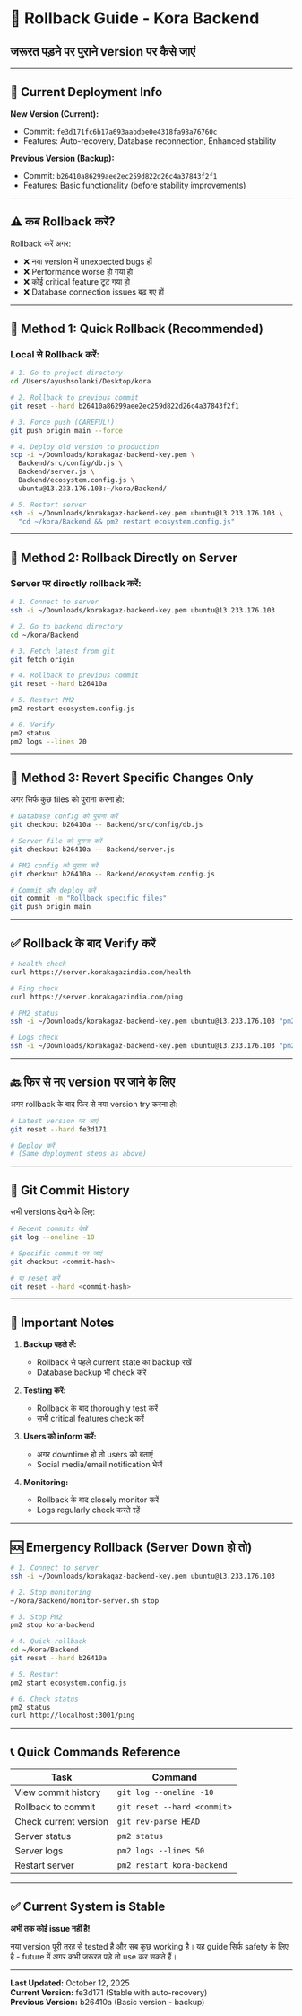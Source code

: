 # 🔄 Rollback Guide - Kora Backend

## जरूरत पड़ने पर पुराने version पर कैसे जाएं

---

## 📌 Current Deployment Info

**New Version (Current):**
- Commit: `fe3d171fc6b17a693aabdbe0e4318fa98a76760c`
- Features: Auto-recovery, Database reconnection, Enhanced stability

**Previous Version (Backup):**
- Commit: `b26410a86299aee2ec259d822d26c4a37843f2f1`
- Features: Basic functionality (before stability improvements)

---

## ⚠️ कब Rollback करें?

Rollback करें अगर:
- ❌ नया version में unexpected bugs हों
- ❌ Performance worse हो गया हो
- ❌ कोई critical feature टूट गया हो
- ❌ Database connection issues बढ़ गए हों

---

## 🔄 Method 1: Quick Rollback (Recommended)

### Local से Rollback करें:

```bash
# 1. Go to project directory
cd /Users/ayushsolanki/Desktop/kora

# 2. Rollback to previous commit
git reset --hard b26410a86299aee2ec259d822d26c4a37843f2f1

# 3. Force push (CAREFUL!)
git push origin main --force

# 4. Deploy old version to production
scp -i ~/Downloads/korakagaz-backend-key.pem \
  Backend/src/config/db.js \
  Backend/server.js \
  Backend/ecosystem.config.js \
  ubuntu@13.233.176.103:~/kora/Backend/

# 5. Restart server
ssh -i ~/Downloads/korakagaz-backend-key.pem ubuntu@13.233.176.103 \
  "cd ~/kora/Backend && pm2 restart ecosystem.config.js"
```

---

## 🔄 Method 2: Rollback Directly on Server

### Server पर directly rollback करें:

```bash
# 1. Connect to server
ssh -i ~/Downloads/korakagaz-backend-key.pem ubuntu@13.233.176.103

# 2. Go to backend directory
cd ~/kora/Backend

# 3. Fetch latest from git
git fetch origin

# 4. Rollback to previous commit
git reset --hard b26410a

# 5. Restart PM2
pm2 restart ecosystem.config.js

# 6. Verify
pm2 status
pm2 logs --lines 20
```

---

## 🔄 Method 3: Revert Specific Changes Only

अगर सिर्फ कुछ files को पुराना करना हो:

```bash
# Database config को पुराना करें
git checkout b26410a -- Backend/src/config/db.js

# Server file को पुराना करें
git checkout b26410a -- Backend/server.js

# PM2 config को पुराना करें
git checkout b26410a -- Backend/ecosystem.config.js

# Commit और deploy करें
git commit -m "Rollback specific files"
git push origin main
```

---

## ✅ Rollback के बाद Verify करें

```bash
# Health check
curl https://server.korakagazindia.com/health

# Ping check
curl https://server.korakagazindia.com/ping

# PM2 status
ssh -i ~/Downloads/korakagaz-backend-key.pem ubuntu@13.233.176.103 "pm2 status"

# Logs check
ssh -i ~/Downloads/korakagaz-backend-key.pem ubuntu@13.233.176.103 "pm2 logs --lines 50"
```

---

## 🔙 फिर से नए version पर जाने के लिए

अगर rollback के बाद फिर से नया version try करना हो:

```bash
# Latest version पर आएं
git reset --hard fe3d171

# Deploy करें
# (Same deployment steps as above)
```

---

## 📝 Git Commit History

सभी versions देखने के लिए:

```bash
# Recent commits देखें
git log --oneline -10

# Specific commit पर जाएं
git checkout <commit-hash>

# या reset करें
git reset --hard <commit-hash>
```

---

## 🚨 Important Notes

1. **Backup पहले लें:**
   - Rollback से पहले current state का backup रखें
   - Database backup भी check करें

2. **Testing करें:**
   - Rollback के बाद thoroughly test करें
   - सभी critical features check करें

3. **Users को inform करें:**
   - अगर downtime हो तो users को बताएं
   - Social media/email notification भेजें

4. **Monitoring:**
   - Rollback के बाद closely monitor करें
   - Logs regularly check करते रहें

---

## 🆘 Emergency Rollback (Server Down हो तो)

```bash
# 1. Connect to server
ssh -i ~/Downloads/korakagaz-backend-key.pem ubuntu@13.233.176.103

# 2. Stop monitoring
~/kora/Backend/monitor-server.sh stop

# 3. Stop PM2
pm2 stop kora-backend

# 4. Quick rollback
cd ~/kora/Backend
git reset --hard b26410a

# 5. Restart
pm2 start ecosystem.config.js

# 6. Check status
pm2 status
curl http://localhost:3001/ping
```

---

## 📞 Quick Commands Reference

| Task | Command |
|------|---------|
| View commit history | `git log --oneline -10` |
| Rollback to commit | `git reset --hard <commit>` |
| Check current version | `git rev-parse HEAD` |
| Server status | `pm2 status` |
| Server logs | `pm2 logs --lines 50` |
| Restart server | `pm2 restart kora-backend` |

---

## ✅ Current System is Stable

**अभी तक कोई issue नहीं है!** 

नया version पूरी तरह से tested है और सब कुछ working है। यह guide सिर्फ safety के लिए है - future में अगर कभी जरूरत पड़े तो use कर सकते हैं।

---

**Last Updated:** October 12, 2025  
**Current Version:** fe3d171 (Stable with auto-recovery)  
**Previous Version:** b26410a (Basic version - backup)

